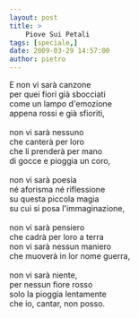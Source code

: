 ```yaml
---
layout: post
title: >
    Piove Sui Petali
tags: [speciale,]
date: 2009-03-29 14:57:00
author: pietro
---
```

E non vi sarà canzone<br/>per quei fiori già sbocciati<br/>come un lampo d'emozione<br/>appena rossi e già sfioriti,<br/><br/>non vi sarà nessuno<br/>che canterà per loro<br/>che li prenderà per mano<br/>di gocce e pioggia un coro,<br/><br/>non vi sarà poesia<br/>né aforisma né riflessione<br/>su questa piccola magia<br/>su cui si posa l'immaginazione,<br/><br/>non vi sarà pensiero<br/>che cadrà per loro a terra<br/>non vi sarà nessun maniero<br/>che muoverà in lor nome guerra,<br/><br/>non vi sarà niente,<br/>per nessun fiore rosso<br/>solo la pioggia lentamente<br/>che io, cantar, non posso.
